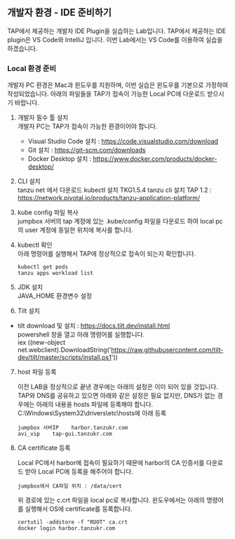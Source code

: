 ## 개발자 환경 - IDE 준비하기

TAP에서 제공하는 개발자 IDE Plugin을 실습하는 Lab입니다. TAP에서 제공하는 IDE plugin은 VS Code와 IntelliJ 입니다. 이번 Lab에서는 VS Code를 이용하여 실습을 하겠습니다.

### Local 환경 준비
개발자 PC 환경은 Mac과 윈도우를 지원하며, 이번 실습은 윈도우를 기본으로 가정하여 작성되었습니다.
아래의 파일들을 TAP가 접속이 가능한 Local PC에 다운로드 받으시기 바랍니다.

1. 개발자 필수 툴 설치<br>
개발자 PC는 TAP가 접속이 가능한 환경이어야 합니다.
    - Visual Studio Code 설치 : https://code.visualstudio.com/download
    - Git 설치 : https://git-scm.com/downloads
    - Docker Desktop 설치 : https://www.docker.com/products/docker-desktop/

2. CLI 설치<br>
tanzu net 에서 다운로드
kubectl 설치 TKG1.5.4
tanzu cli 설치 TAP 1.2 : https://network.pivotal.io/products/tanzu-application-platform/

3. kube config 파일 복사<br>
jumpbox 서버의 tap 계정에 있는 .kube/config 파일을 다운로드 하여 local pc의 user 계정에 동일한 위치에 복사를 합니다.

4. kubectl 확인<br>
아래 명령어를 실행해서 TAP에 정상적으로 접속이 되는지 확인합니다.
    ``` 
    kubectl get pods
    tanzu apps workload list
    ```
5. JDK 설치<br>
JAVA_HOME 환경변수 설정


6. Tilt 설치<br>
- tilt download 및 설치 : https://docs.tilt.dev/install.html<br>
powershell 창을 열고 아래 명령어를 실행합니다.<br>
iex ((new-object net.webclient).DownloadString('https://raw.githubusercontent.com/tilt-dev/tilt/master/scripts/install.ps1'))



7. host 파일 등록

    이전 LAB을 정상적으로 끝낸 경우에는 아래의 설정은 이미 되어 있을 것입니다. <br>
TAP와 DNS를 공유하고 있으면 아래와 같은 설정은 필요 없지만, DNS가 없는 경우에는 아래의 내용을 hosts 파일에 등록해야 합니다.<br>
C:\Windows\System32\drivers\etc\hosts에 아래 등록
    ```
    jumpbox 서버IP    harbor.tanzukr.com
    avi_vip    tap-gui.tanzukr.com
    ```

8. CA certificate 등록

    Local PC에서 harbor에 접속이 필요하기 때문에 harbor의 CA 인증서를 다운로드 받아 Local PC에 등록을 해주어야 합니다.
    ```
    jumpbox에서 CA파일 위치 : /data/cert 
    ```

    위 경로에 있는 c.crt 파일을 local pc로 복사합니다.
    윈도우에서는 아래의 명령어를 실행해서 OS에 certificate를 등록합니다.
    ```
    certutil -addstore -f "ROOT" ca.crt
    docker login harbor.tanzukr.com
    ```
